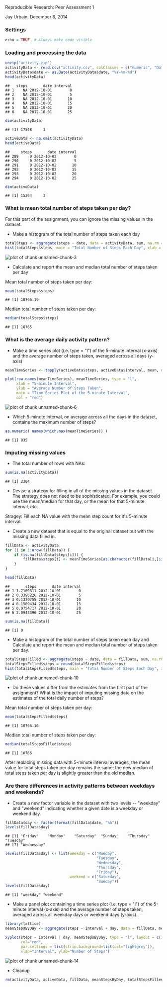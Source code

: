 Reproducible Research: Peer Assessment 1  

Jay Urbain, December 6, 2014

### Settings

```r
echo = TRUE  # Always make code visible
```

### Loading and processing the data

```r
unzip("activity.zip")
activityData <- read.csv("activity.csv", colClasses = c("numeric", "Date", "numeric"))
activityData$date <- as.Date(activityData$date, "%Y-%m-%d")
head(activityData)
```

```
##   steps       date interval
## 1    NA 2012-10-01        0
## 2    NA 2012-10-01        5
## 3    NA 2012-10-01       10
## 4    NA 2012-10-01       15
## 5    NA 2012-10-01       20
## 6    NA 2012-10-01       25
```

```r
dim(activityData)
```

```
## [1] 17568     3
```

```r
activeData <- na.omit(activityData)
head(activeData)
```

```
##     steps       date interval
## 289     0 2012-10-02        0
## 290     0 2012-10-02        5
## 291     0 2012-10-02       10
## 292     0 2012-10-02       15
## 293     0 2012-10-02       20
## 294     0 2012-10-02       25
```

```r
dim(activeData)
```

```
## [1] 15264     3
```

### What is mean total number of steps taken per day?
For this part of the assignment, you can ignore the missing values in the dataset.

* Make a histogram of the total number of steps taken each day  

```r
totalSteps <- aggregate(steps ~ date, data = activityData, sum, na.rm = TRUE)
hist(totalSteps$steps, main = "Total Number of Steps Each Day", xlab = "Steps", col = "red")
```

![plot of chunk unnamed-chunk-3](figure/unnamed-chunk-3-1.png) 

* Calculate and report the mean and median total number of steps taken per day

Mean total number of steps taken per day:

```r
mean(totalSteps$steps)
```

```
## [1] 10766.19
```

Median total number of steps taken per day:

```r
median(totalSteps$steps)
```

```
## [1] 10765
```

### What is the average daily activity pattern?
* Make a time series plot (i.e. type = "l") of the 5-minute interval (x-axis) and the average number of steps taken, averaged across all days (y-axis)


```r
meanTimeSeries <- tapply(activeData$steps, activeData$interval, mean, na.rm = TRUE)

plot(row.names(meanTimeSeries), meanTimeSeries, type = "l", 
     xlab = "5-minute Interval",
     ylab = "Average Number of Steps Taken", 
     main = "Time Series Plot of the 5-minute Interval", 
     col = "red")
```

![plot of chunk unnamed-chunk-6](figure/unnamed-chunk-6-1.png) 

* Which 5-minute interval, on average across all the days in the dataset, contains the maximum number of steps?

```r
as.numeric( names(which.max(meanTimeSeries)) )
```

```
## [1] 835
```

### Imputing missing values
* The total number of rows with NAs:


```r
sum(is.na(activityData))
```

```
## [1] 2304
```

* Devise a strategy for filling in all of the missing values in the dataset. The strategy does not need to be sophisticated. For example, you could use the mean/median for that day, or the mean for that 5-minute interval, etc.

Stragey: Fill each NA value with the mean step count for it's 5-minute interval.

* Create a new dataset that is equal to the original dataset but with the missing data filled in.


```r
fillData <- activityData 
for (i in 1:nrow(fillData)) {
    if (is.na(fillData$steps[i])) {
        fillData$steps[i] <- meanTimeSeries[as.character(fillData[i,]$interval)] 
    }
}

head(fillData)
```

```
##       steps       date interval
## 1 1.7169811 2012-10-01        0
## 2 0.3396226 2012-10-01        5
## 3 0.1320755 2012-10-01       10
## 4 0.1509434 2012-10-01       15
## 5 0.0754717 2012-10-01       20
## 6 2.0943396 2012-10-01       25
```

```r
sum(is.na(fillData))
```

```
## [1] 0
```

* Make a histogram of the total number of steps taken each day and Calculate and report the mean and median total number of steps taken per day. 


```r
totalStepsFilled <- aggregate(steps ~ date, data = fillData, sum, na.rm = TRUE)
totalStepsFilled$steps = round(totalStepsFilled$steps)
hist(totalStepsFilled$steps, main = "Total Number of Steps Each Day", xlab = "Steps", col = "red")
```

![plot of chunk unnamed-chunk-10](figure/unnamed-chunk-10-1.png) 

* Do these values differ from the estimates from the first part of the assignment? What is the impact of imputing missing data on the estimates of the total daily number of steps?

Mean total number of steps taken per day:

```r
mean(totalStepsFilled$steps)
```

```
## [1] 10766.16
```

Median total number of steps taken per day:

```r
median(totalStepsFilled$steps)
```

```
## [1] 10766
```

After replacing missing data with 5-minute interval averages, the mean value for total steps taken per day remains the same; the new median of total steps taken per day is slightly greater than the old median. 

### Are there differences in activity patterns between weekdays and weekends?

* Create a new factor variable in the dataset with two levels -- "weekday" and "weekend" indicating whether a given date is a weekday or weekend day.


```r
fillData$day <- factor(format(fillData$date, "%A"))
levels(fillData$day)
```

```
## [1] "Friday"    "Monday"    "Saturday"  "Sunday"    "Thursday"  "Tuesday"  
## [7] "Wednesday"
```

```r
levels(fillData$day) <- list(weekday = c("Monday", 
                                         "Tuesday",
                                         "Wednesday", 
                                         "Thursday", 
                                         "Friday"),
                             weekend = c("Saturday", 
                                         "Sunday"))
levels(fillData$day)
```

```
## [1] "weekday" "weekend"
```

* Make a panel plot containing a time series plot (i.e. type = "l") of the 5-minute interval (x-axis) and the average number of steps taken, averaged across all weekday days or weekend days (y-axis).


```r
library(lattice)
meanStepsByDay <- aggregate(steps ~ interval + day, data = fillData, mean)

xyplot(steps ~ interval | day, meanStepsByDay, type = "l", layout = c(1, 2), 
       col="red",
       par.settings = list(strip.background=list(col="lightgrey")),
       xlab="Interval", ylab="Number of Steps")
```

![plot of chunk unnamed-chunk-14](figure/unnamed-chunk-14-1.png) 

* Cleanup

```r
rm(activityData, activeData, fillData, meanStepsByDay, totalStepsFilled, meanTimeSeries, totalSteps)
```

